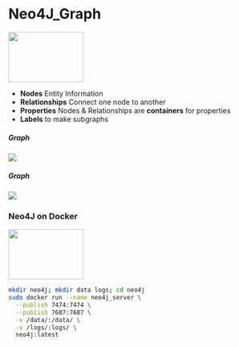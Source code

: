 # Neo4J_Graph

<img src="https://github.com/manguilar22/Neo4J_Graph/blob/master/images/neo4j.svg" width="150px" height="100px"/>

* __Nodes__ Entity Information 
* __Relationships__ Connect one node to another
* __Properties__ Nodes & Relationships are **containers** for properties
* __Labels__ to make subgraphs

##### Graph 

<img src="https://github.com/manguilar22/Neo4J_Graph/blob/master/images/Example_Of_Graph.svg" width="" height=""/>


##### Graph

<img src="https://github.com/manguilar22/Neo4J_Graph/blob/master/images/Find_Tom_Hanks.svg" width="" height=""/> 

### Neo4J on Docker

<img src="https://github.com/manguilar22/Neo4J_Graph/blob/master/images/docker.svg" width="150px" height="100px"/>

``` bash
mkdir neo4j; mkdir data logs; cd neo4j
sudo docker run --name neo4j_server \
  --publish 7474:7474 \
  --publish 7687:7687 \
  -v /data/:/data/ \
  -v /logs/:logs/ \
  neo4j:latest
```
